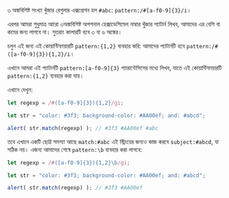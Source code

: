 ৩ অঙ্কবিশিষ্ট সংখ্যা খুঁজার রেগুলার এক্সপ্রেশন হল `#abc`: `pattern:/#[a-f0-9]{3}/i`।

এরপর আমরা শুধুমাত্র আরো ৩অঙ্কবিশিষ্ট অপশনাল হেক্সাডেসিমেল নাম্বার খুঁজার প্যাটার্ন লিখব, আমাদের এর বেশি বা কমের জন্য লাগবে না। সুতরাং কালারটি হবে ৩ বা ৬ অঙ্কের।

চলুন এই জন্য এই কোয়ান্টিফায়ারটি `pattern:{1,2}` ব্যবহার করি: আমাদের প্যাটার্নটি হবে `pattern:/#([a-f0-9]{3}){1,2}/i`।

এখানে আমরা এই প্যাটার্নটি `pattern:[a-f0-9]{3}` প্যারান্টেসিসের মধ্যে লিখব, যাতে এই  কোয়ান্টিফায়ারটি `pattern:{1,2}` ব্যবহার করা যায়।

এখানে দেখুন:

```js run
let regexp = /#([a-f0-9]{3}){1,2}/gi;

let str = "color: #3f3; background-color: #AA00ef; and: #abcd";

alert( str.match(regexp) ); // #3f3 #AA00ef #abc
```

তবে এখানে একটি ছোট্ট সমস্যা আছে `match:#abc` এই স্ট্রিংয়ের জন্যও কাজ করবে `subject:#abcd`, যা সঠিক নয়। এজন্য আমাদের শেষে `pattern:\b` ব্যবহার করা লাগবে:

```js run
let regexp = /#([a-f0-9]{3}){1,2}\b/gi;

let str = "color: #3f3; background-color: #AA00ef; and: #abcd";

alert( str.match(regexp) ); // #3f3 #AA00ef
```
